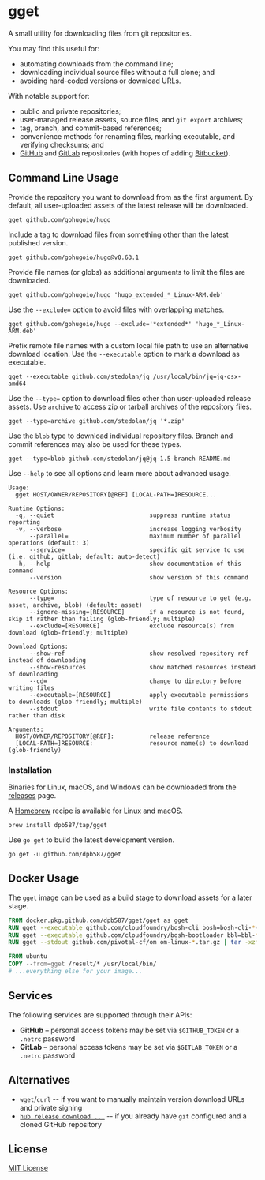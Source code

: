 # gget

A small utility for downloading files from git repositories.

You may find this useful for:

 * automating downloads from the command line;
 * downloading individual source files without a full clone; and
 * avoiding hard-coded versions or download URLs.

With notable support for:

 * public and private repositories;
 * user-managed release assets, source files, and `git export` archives;
 * tag, branch, and commit-based references;
 * convenience methods for renaming files, marking executable, and verifying checksums; and
 * [GitHub](https://github.com/) and [GitLab](https://gitlab.com/) repositories (with hopes of adding [Bitbucket](https://bitbucket.org/)).

## Command Line Usage

Provide the repository you want to download from as the first argument. By default, all user-uploaded assets of the latest release will be downloaded.

    gget github.com/gohugoio/hugo

Include a tag to download files from something other than the latest published version.

    gget github.com/gohugoio/hugo@v0.63.1

Provide file names (or globs) as additional arguments to limit the files are downloaded.

    gget github.com/gohugoio/hugo 'hugo_extended_*_Linux-ARM.deb'

Use the `--exclude=` option to avoid files with overlapping matches.

    gget github.com/gohugoio/hugo --exclude='*extended*' 'hugo_*_Linux-ARM.deb'

Prefix remote file names with a custom local file path to use an alternative download location. Use the `--executable` option to mark a download as executable.

    gget --executable github.com/stedolan/jq /usr/local/bin/jq=jq-osx-amd64

Use the `--type=` option to download files other than user-uploaded release assets. Use `archive` to access zip or tarball archives of the repository files.

    gget --type=archive github.com/stedolan/jq '*.zip'

Use the `blob` type to download individual repository files. Branch and commit references may also be used for these types.

    gget --type=blob github.com/stedolan/jq@jq-1.5-branch README.md

Use `--help` to see all options and learn more about advanced usage.

    Usage:
      gget HOST/OWNER/REPOSITORY[@REF] [LOCAL-PATH=]RESOURCE...

    Runtime Options:
      -q, --quiet                           suppress runtime status reporting
      -v, --verbose                         increase logging verbosity
          --parallel=                       maximum number of parallel operations (default: 3)
          --service=                        specific git service to use (i.e. github, gitlab; default: auto-detect)
      -h, --help                            show documentation of this command
          --version                         show version of this command

    Resource Options:
          --type=                           type of resource to get (e.g. asset, archive, blob) (default: asset)
          --ignore-missing=[RESOURCE]       if a resource is not found, skip it rather than failing (glob-friendly; multiple)
          --exclude=[RESOURCE]              exclude resource(s) from download (glob-friendly; multiple)

    Download Options:
          --show-ref                        show resolved repository ref instead of downloading
          --show-resources                  show matched resources instead of downloading
          --cd=                             change to directory before writing files
          --executable=[RESOURCE]           apply executable permissions to downloads (glob-friendly; multiple)
          --stdout                          write file contents to stdout rather than disk

    Arguments:
      HOST/OWNER/REPOSITORY[@REF]:          release reference
      [LOCAL-PATH=]RESOURCE:                resource name(s) to download (glob-friendly)

### Installation

Binaries for Linux, macOS, and Windows can be downloaded from the [releases](https://github.com/dpb587/gget/releases) page.

A [Homebrew](https://brew.sh/) recipe is available for Linux and macOS.

```
brew install dpb587/tap/gget
```

Use `go get` to build the latest development version.

```
go get -u github.com/dpb587/gget
```

## Docker Usage

The `gget` image can be used as a build stage to download assets for a later stage.

```dockerfile
FROM docker.pkg.github.com/dpb587/gget/gget as gget
RUN gget --executable github.com/cloudfoundry/bosh-cli bosh=bosh-cli-*-linux-amd64
RUN gget --executable github.com/cloudfoundry/bosh-bootloader bbl=bbl-*_linux_x86-64
RUN gget --stdout github.com/pivotal-cf/om om-linux-*.tar.gz | tar -xzf- om

FROM ubuntu
COPY --from=gget /result/* /usr/local/bin/
# ...everything else for your image...
```

## Services

The following services are supported through their APIs:

 * **GitHub** – personal access tokens may be set via `$GITHUB_TOKEN` or a `.netrc` password
 * **GitLab** – personal access tokens may be set via `$GITLAB_TOKEN` or a `.netrc` password

## Alternatives

 * `wget`/`curl` -- if you want to manually maintain version download URLs and private signing
 * [`hub release download ...`](https://github.com/github/hub) -- if you already have `git` configured and a cloned GitHub repository

## License

[MIT License](LICENSE)
